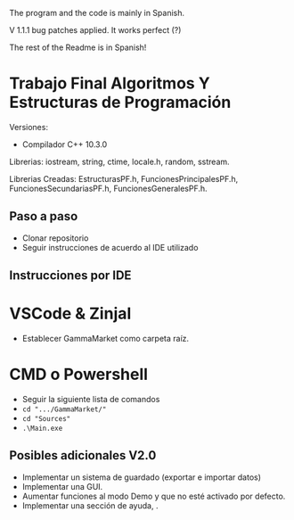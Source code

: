 The program and the code is mainly in Spanish.

V 1.1.1 bug patches applied. It works perfect (?)

The rest of the Readme is in Spanish!

# Trabajo Final Algoritmos Y Estructuras de Programación

Versiones: 
+ Compilador C++ 10.3.0

Librerias: iostream, string, ctime, locale.h, random, sstream.

Librerias Creadas: EstructurasPF.h, FuncionesPrincipalesPF.h, FuncionesSecundariasPF.h, FuncionesGeneralesPF.h.

## Paso a paso
+ Clonar repositorio
+ Seguir instrucciones de acuerdo al IDE utilizado

## Instrucciones por IDE
# VSCode & ZinjaI
+ Establecer GammaMarket como carpeta raíz.

# CMD o Powershell
+ Seguir la siguiente lista de comandos
+ `cd ".../GammaMarket/"`
+ `cd "Sources"`
+ `.\Main.exe`

## Posibles adicionales V2.0 
+ Implementar un sistema de guardado (exportar e importar datos)
+ Implementar una GUI.
+ Aumentar funciones al modo Demo y que no esté activado por defecto.
+ Implementar una sección de ayuda, .
